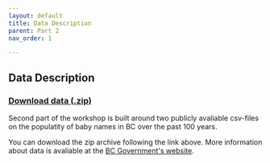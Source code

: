 ```yaml
---
layout: default
title: Data Description
parent: Part 2
nav_order: 1

---
```


## Data Description  

### [Download data (.zip)](https://github.com/ubc-library-rc/excel/blob/main/content/Data.zip?raw=true)

Second part of the workshop is built around two publicly avaliable csv-files on the populatity of baby names in BC over the past 100 years. 

You can download the zip archive following the link above. More information about data is avaliable at the [BC Government's website](https://www2.gov.bc.ca/gov/content/life-events/statistics-reports/bc-s-most-popular-baby-names).


